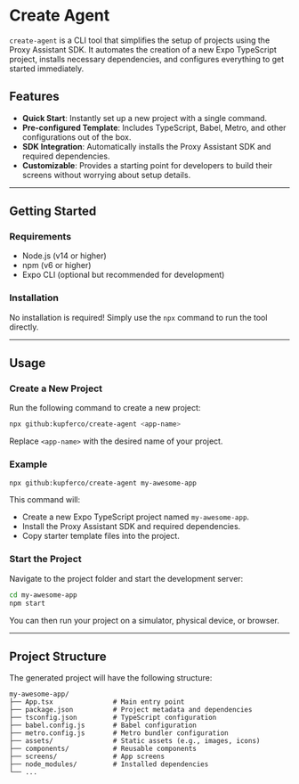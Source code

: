 # Create Agent

`create-agent` is a CLI tool that simplifies the setup of projects using the Proxy Assistant SDK. It automates the creation of a new Expo TypeScript project, installs necessary dependencies, and configures everything to get started immediately.

## Features

- **Quick Start**: Instantly set up a new project with a single command.
- **Pre-configured Template**: Includes TypeScript, Babel, Metro, and other configurations out of the box.
- **SDK Integration**: Automatically installs the Proxy Assistant SDK and required dependencies.
- **Customizable**: Provides a starting point for developers to build their screens without worrying about setup details.

---

## Getting Started

### Requirements

- Node.js (v14 or higher)
- npm (v6 or higher)
- Expo CLI (optional but recommended for development)

### Installation

No installation is required! Simply use the `npx` command to run the tool directly.

---

## Usage

### Create a New Project

Run the following command to create a new project:

```bash
npx github:kupferco/create-agent <app-name>
```

Replace `<app-name>` with the desired name of your project.

### Example

```bash
npx github:kupferco/create-agent my-awesome-app
```

This command will:

- Create a new Expo TypeScript project named `my-awesome-app`.
- Install the Proxy Assistant SDK and required dependencies.
- Copy starter template files into the project.

### Start the Project

Navigate to the project folder and start the development server:

```bash
cd my-awesome-app
npm start
```

You can then run your project on a simulator, physical device, or browser.

---

## Project Structure

The generated project will have the following structure:

```
my-awesome-app/
├── App.tsx               # Main entry point
├── package.json          # Project metadata and dependencies
├── tsconfig.json         # TypeScript configuration
├── babel.config.js       # Babel configuration
├── metro.config.js       # Metro bundler configuration
├── assets/               # Static assets (e.g., images, icons)
├── components/           # Reusable components
├── screens/              # App screens
├── node_modules/         # Installed dependencies
└── ...
```
